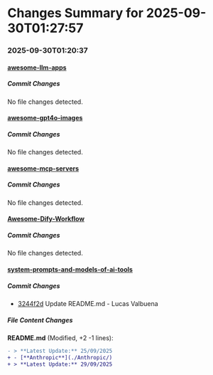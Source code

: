 # Changes Summary for 2025-09-30T01:27:57

### 2025-09-30T01:20:37

#### [awesome-llm-apps](https://github.com/Shubhamsaboo/awesome-llm-apps)

##### Commit Changes

No file changes detected.

#### [awesome-gpt4o-images](https://github.com/jamez-bondos/awesome-gpt4o-images)

##### Commit Changes

No file changes detected.

#### [awesome-mcp-servers](https://github.com/punkpeye/awesome-mcp-servers)

##### Commit Changes

No file changes detected.

#### [Awesome-Dify-Workflow](https://github.com/svcvit/Awesome-Dify-Workflow)

##### Commit Changes

No file changes detected.

#### [system-prompts-and-models-of-ai-tools](https://github.com/x1xhlol/system-prompts-and-models-of-ai-tools)

##### Commit Changes

- [3244f2d](https://github.com/x1xhlol/system-prompts-and-models-of-ai-tools/commit/3244f2d6f3af9ca2c73d9640f2b1556572a9a8ab) Update README.md - Lucas Valbuena


##### File Content Changes

**README.md** (Modified, +2 -1 lines):

```diff
- > **Latest Update:** 25/09/2025
+ - [**Anthropic**](./Anthropic/)
+ > **Latest Update:** 29/09/2025
```
